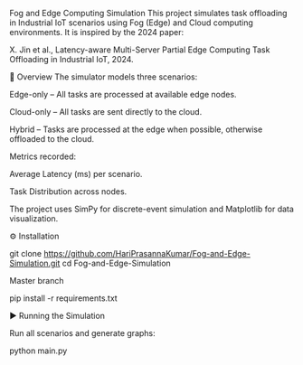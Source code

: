 Fog and Edge Computing Simulation This project simulates task offloading in Industrial IoT scenarios using Fog (Edge) and Cloud computing environments. It is inspired by the 2024 paper:

X. Jin et al., Latency-aware Multi-Server Partial Edge Computing Task Offloading in Industrial IoT, 2024.

📌 Overview The simulator models three scenarios:

Edge-only – All tasks are processed at available edge nodes.

Cloud-only – All tasks are sent directly to the cloud.

Hybrid – Tasks are processed at the edge when possible, otherwise offloaded to the cloud.

Metrics recorded:

Average Latency (ms) per scenario.

Task Distribution across nodes.

The project uses SimPy for discrete-event simulation and Matplotlib for data visualization.

⚙️ Installation

git clone https://github.com/HariPrasannaKumar/Fog-and-Edge-Simulation.git cd Fog-and-Edge-Simulation

Master branch

pip install -r requirements.txt

▶️ Running the Simulation

Run all scenarios and generate graphs:

python main.py
